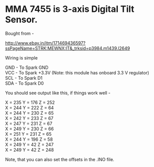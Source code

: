 # MMA 7455 is 3-axis Digital Tilt Sensor. 

Bought from - 


http://www.ebay.in/itm/171469436597?ssPageName=STRK:MEWNX:IT&_trksid=p3984.m1439.l2649 

Wiring is simple 

GND - To Spark  GND  
VCC - To Spark  +3.3V (Note: this module has onboard 3.3 V regulator)  
SCL - To Spark D1  
SDA - To Spark D0  

You should see output like this, if things work well - 

X = 235   Y = 176   Z = 252  
X = 244   Y = 222   Z = 64  
X = 244   Y = 230   Z = 65  
X = 242   Y = 233   Z = 67  
X = 247   Y = 231   Z = 67  
X = 249   Y = 230   Z = 66  
X = 251   Y = 231   Z = 65  
X = 244   Y = 196   Z = 58  
X = 249   Y = 42   Z = 247  
X = 249   Y = 42   Z = 248  

Note, that you can also set the offsets in the .INO file.
